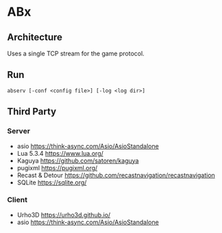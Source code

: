 # ABx

## Architecture

Uses a single TCP stream for the game protocol.

## Run

~~~
abserv [-conf <config file>] [-log <log dir>]
~~~

## Third Party

### Server

* asio https://think-async.com/Asio/AsioStandalone
* Lua 5.3.4 https://www.lua.org/
* Kaguya https://github.com/satoren/kaguya
* pugixml https://pugixml.org/
* Recast & Detour https://github.com/recastnavigation/recastnavigation
* SQLite https://sqlite.org/

### Client

* Urho3D https://urho3d.github.io/
* asio https://think-async.com/Asio/AsioStandalone
